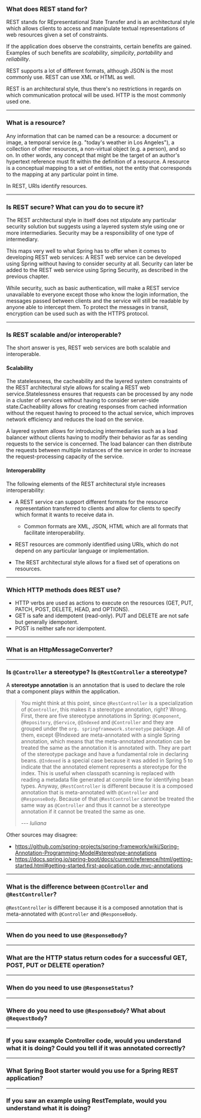 
### What does REST stand for?

REST stands for REpresentational State Transfer and is an architectural style which allows clients to access and manipulate textual representations of web resources given a set of constraints.

If the application does observe the constraints, certain benefits are gained. Examples of such benefits are *scalability*, *simplicity*, *portability* and *reliability*.

REST supports a lot of different formats, although JSON is the most commonly use. REST can use XML or HTML as well.

REST is an architectural style, thus there's no restrictions in regards on which communication protocal will be used. HTTP is the most commonly used one.

----------

### What is a resource?

Any information that can be named can be a resource: a document or image, a temporal service (e.g. "today's weather in Los Angeles"), a collection of other resources, a non-virtual object (e.g. a person), and so on. In other words, any concept that might be the target of an author's hypertext reference must fit within the definition of a resource. A resource is a conceptual mapping to a set of entities, not the entity that corresponds to the mapping at any particular point in time.

In REST, URIs identify resources.

----------

### Is REST secure? What can you do to secure it?

The REST architectural style in itself does not stipulate any particular security solution but suggests using a layered system style using one or more intermediaries. Security may be a responsibility of one type of intermediary.

This maps very well to what Spring has to offer when it comes to developing REST web services: A REST web service can be developed using Spring without having to consider security at all. Security can later be added to the REST web service using Spring Security, as described in the previous chapter.

While security, such as basic authentication, will make a REST service unavailable to everyone except those who know the login information, the messages passed between clients and the service will still be readable by anyone able to intercept them. To protect the messages in transit, encryption can be used such as with the HTTPS protocol.

----------

### Is REST scalable and/or interoperable?

The short answer is yes, REST web services are both scalable and interoperable.

#### Scalability

The statelessness, the cacheability and the layered system constraints of the REST architectural style allows for scaling a REST web service.Statelessness ensures that requests can be processed by any node in a cluster of services without having to consider server-side state.Cacheability allows for creating responses from cached information without the request having to proceed to the actual service, which improves network efficiency and reduces the load on the service.

A layered system allows for introducing intermediaries such as a load balancer without clients having to modify their behavior as far as sending requests to the service is concerned. The load balancer can then distribute the requests between multiple instances of the service in order to increase the request-processing capacity of the service. 

#### Interoperability

The following elements of the REST architectural style increases interoperability:

- A REST service can support different formats for the resource representation transferred to clients and allow for clients to specify which format it wants to receive data in.
  - Common formats are XML, JSON, HTML which are all formats that facilitate interoperability.
  
- REST resources are commonly identified using URIs, which do not depend on any particular language or implementation.

- The REST architectural style allows for a fixed set of operations on resources.

----------

### Which HTTP methods does REST use?

- HTTP verbs are used as actions to execute on the resources (GET, PUT, PATCH, POST, DELETE, HEAD, and OPTIONS).
- GET is safe and idempotent  (read-only). PUT and DELETE are not safe but generally idempotent.
- POST is neither safe nor idempotent.

----------

### What is an HttpMessageConverter?

----------

### Is `@Controller` a stereotype? Is `@RestController` a stereotype?

A **stereotype annotation** is an annotation that is used to declare the role that a component plays within the application.

> You might think at this point, since `@RestController` is a specialization of `@Controller`, this makes it a stereotype annotation, right? Wrong. First, there are five stereotype annotations in Spring: `@Component`, `@Repository`, `@Service`, `@Indexed` and `@Controller` and they are grouped under the `org. springframework.stereotype` package. All of them, except @Indexed are meta-annotated with a single Spring annotation, which means that the meta-annotated annotation can be treated the same as the annotation it is annotated with. They are part of the stereotype package and have a fundamental role in declaring beans. `@Indexed` is a special case because it was added in Spring 5 to indicate that the annotated element represents a stereotype for the index. This is useful when classpath scanning is replaced with reading a metadata file generated at compile time for identifying bean types. Anyway, `@RestController` is different because it is a composed annotation that is meta-annotated with `@Controller` and `@ResponseBody`. Because of that `@RestController` cannot be treated the same way as `@Controller` and thus it cannot be a stereotype annotation if it cannot be treated the same as one.
>
> --- <cite>Iuliana</cite>

Other sources may disagree:
- https://github.com/spring-projects/spring-framework/wiki/Spring-Annotation-Programming-Model#stereotype-annotations
- https://docs.spring.io/spring-boot/docs/current/reference/html/getting-started.html#getting-started.first-application.code.mvc-annotations

----------

### What is the difference between `@Controller` and `@RestController`?

`@RestController` is different because it is a composed annotation that is meta-annotated with `@Controller` and `@ResponseBody`.

----------

### When do you need to use `@ResponseBody`?

----------

### What are the HTTP status return codes for a successful GET, POST, PUT or DELETE operation?

----------

### When do you need to use `@ResponseStatus`?

----------

### Where do you need to use `@ResponseBody`? What about `@RequestBody`?

----------

### If you saw example Controller code, would you understand what it is doing? Could you tell if it was annotated correctly?

----------

### What Spring Boot starter would you use for a Spring REST application?

----------

### If you saw an example using RestTemplate, would you understand what it is doing?
